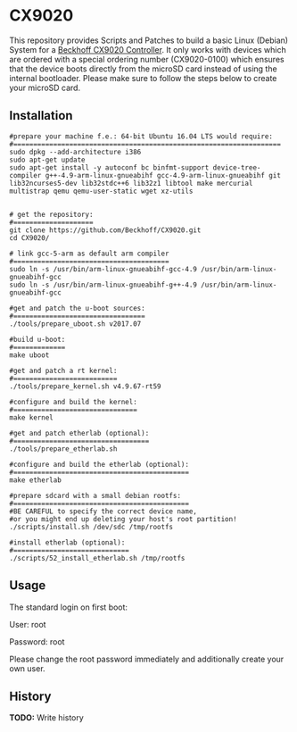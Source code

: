 # CX9020

This repository provides Scripts and Patches to build a basic Linux (Debian) System for a [Beckhoff CX9020 Controller](https://www.beckhoff.com/default.asp?embedded_pc/cx9020.htm).
It only works with devices which are ordered with a special ordering number (CX9020-0100) which ensures that the device boots directly from the microSD card instead of using the internal bootloader.
Please make sure to follow the steps below to create your microSD card.

## Installation
```
#prepare your machine f.e.: 64-bit Ubuntu 16.04 LTS would require:
#===================================================================
sudo dpkg --add-architecture i386
sudo apt-get update
sudo apt-get install -y autoconf bc binfmt-support device-tree-compiler g++-4.9-arm-linux-gnueabihf gcc-4.9-arm-linux-gnueabihf git lib32ncurses5-dev lib32stdc++6 lib32z1 libtool make mercurial multistrap qemu qemu-user-static wget xz-utils


# get the repository:
#====================
git clone https://github.com/Beckhoff/CX9020.git
cd CX9020/

# link gcc-5-arm as default arm compiler
#=======================================
sudo ln -s /usr/bin/arm-linux-gnueabihf-gcc-4.9 /usr/bin/arm-linux-gnueabihf-gcc
sudo ln -s /usr/bin/arm-linux-gnueabihf-g++-4.9 /usr/bin/arm-linux-gnueabihf-gcc

#get and patch the u-boot sources:
#=================================
./tools/prepare_uboot.sh v2017.07

#build u-boot:
#=============
make uboot

#get and patch a rt kernel:
#==========================
./tools/prepare_kernel.sh v4.9.67-rt59

#configure and build the kernel:
#===============================
make kernel

#get and patch etherlab (optional):
#==================================
./tools/prepare_etherlab.sh

#configure and build the etherlab (optional):
#============================================
make etherlab

#prepare sdcard with a small debian rootfs:
#============================================
#BE CAREFUL to specify the correct device name,
#or you might end up deleting your host's root partition!
./scripts/install.sh /dev/sdc /tmp/rootfs

#install etherlab (optional):
#=============================
./scripts/52_install_etherlab.sh /tmp/rootfs
```
## Usage
The standard login on first boot:

User:     root

Password: root

Please change the root password immediately and additionally create your own user.

## History
**TODO:** Write history
